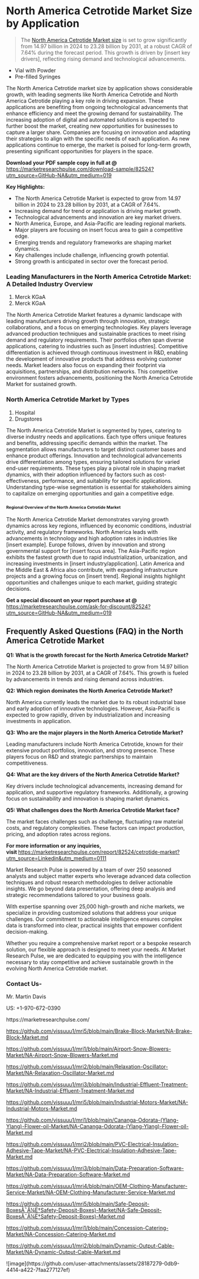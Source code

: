 <h1>North America Cetrotide Market&nbsp;Size by Application</h1><blockquote><p>The <a href="https://marketresearchpulse.com/download-sample/82524?utm_source=GitHub-NA&amp;utm_medium=019">North America Cetrotide Market size</a> is set to grow significantly from 14.97 billion in 2024 to 23.28 billion by 2031, at a robust CAGR of 7.64% during the forecast period. This growth is driven by [insert key drivers], reflecting rising demand and technological advancements.</p></blockquote><ul><li>Vial with Powder <li> Pre-filled Syringes</li></ul><p>The North America Cetrotide market size by application shows considerable growth, with leading segments like North America Cetrotide and North America Cetrotide playing a key role in driving expansion. These applications are benefiting from ongoing technological advancements that enhance efficiency and meet the growing demand for sustainability. The increasing adoption of digital and automated solutions is expected to further boost the market, creating new opportunities for businesses to capture a larger share. Companies are focusing on innovation and adapting their strategies to align with the specific needs of each application. As new applications continue to emerge, the market is poised for long-term growth, presenting significant opportunities for players in the space.</p><p><strong>Download your PDF sample copy in full at @ </strong><a href="https://marketresearchpulse.com/download-sample/82524?utm_source=GitHub-NA&amp;utm_medium=019">https://marketresearchpulse.com/download-sample/82524?utm_source=GitHub-NA&amp;utm_medium=019</a></p><p><strong>Key Highlights: </strong></p><ul><li>The North America Cetrotide Market is expected to grow from 14.97 billion in 2024 to 23.28 billion by 2031, at a CAGR of 7.64%.</li><li>Increasing demand for trend or application is driving market growth.</li><li>Technological advancements and innovation are key market drivers.</li><li>North America, Europe, and Asia-Pacific are leading regional markets.</li><li>Major players are focusing on insert focus area to gain a competitive edge.</li><li>Emerging trends and regulatory frameworks are shaping market dynamics.</li><li>Key challenges include challenge, influencing growth potential.</li><li>Strong growth is anticipated in sector over the forecast period.</li></ul><h3>Leading Manufacturers in the North America Cetrotide Market: A Detailed Industry Overview</h3><ol><li>Merck KGaA</li><li>Merck KGaA</li></ol><div class="flex max-w-full flex-col flex-grow"><div class="min-h-8 text-message flex w-full flex-col items-end gap-2 whitespace-normal break-words [.text-message+&amp;]:mt-5" dir="auto" data-message-author-role="assistant" data-message-id="fd8432e4-4910-450d-b182-61b7bfb0a01f" data-message-model-slug="gpt-4o"><div class="flex w-full flex-col gap-1 empty:hidden first:pt-[3px]"><div class="markdown prose w-full break-words dark:prose-invert light"><p>The North America Cetrotide Market features a dynamic landscape with leading manufacturers driving growth through innovation, strategic collaborations, and a focus on emerging technologies. Key players leverage advanced production techniques and sustainable practices to meet rising demand and regulatory requirements. Their portfolios often span diverse applications, catering to industries such as [insert industries]. Competitive differentiation is achieved through continuous investment in R&amp;D, enabling the development of innovative products that address evolving customer needs. Market leaders also focus on expanding their footprint via acquisitions, partnerships, and distribution networks. This competitive environment fosters advancements, positioning the North America Cetrotide Market for sustained growth.</p></div></div></div></div><h3>North America Cetrotide Market by Types</h3><ol><li>Hospital <li> Drugstores</li></ol><div class="flex max-w-full flex-col flex-grow"><div class="min-h-8 text-message flex w-full flex-col items-end gap-2 whitespace-normal break-words [.text-message+&amp;]:mt-5" dir="auto" data-message-author-role="assistant" data-message-id="084470be-0bb7-4664-bddf-5156b4f41249" data-message-model-slug="gpt-4o-mini"><div class="flex w-full flex-col gap-1 empty:hidden first:pt-[3px]"><div class="markdown prose w-full break-words dark:prose-invert light"><p>The North America Cetrotide Market is segmented by types, catering to diverse industry needs and applications. Each type offers unique features and benefits, addressing specific demands within the market. The segmentation allows manufacturers to target distinct customer bases and enhance product offerings. Innovation and technological advancements drive differentiation among types, ensuring tailored solutions for varied end-user requirements. These types play a pivotal role in shaping market dynamics, with their adoption influenced by factors such as cost-effectiveness, performance, and suitability for specific applications. Understanding type-wise segmentation is essential for stakeholders aiming to capitalize on emerging opportunities and gain a competitive edge.</p></div></div></div></div><h3><span style="font-size: 11px;">Regional Overview of the North America Cetrotide Market</span></h3><div class="flex max-w-full flex-col flex-grow"><div class="min-h-8 text-message flex w-full flex-col items-end gap-2 whitespace-normal break-words [.text-message+&amp;]:mt-5" dir="auto" data-message-author-role="assistant" data-message-id="e9038762-ce64-4e30-91c9-9bd413514231" data-message-model-slug="gpt-4o-mini"><div class="flex w-full flex-col gap-1 empty:hidden first:pt-[3px]"><div class="markdown prose w-full break-words dark:prose-invert light"><p>The North America Cetrotide Market demonstrates varying growth dynamics across key regions, influenced by economic conditions, industrial activity, and regulatory frameworks. North America leads with advancements in technology and high adoption rates in industries like [insert example]. Europe follows, driven by innovation and strong governmental support for [insert focus area]. The Asia-Pacific region exhibits the fastest growth due to rapid industrialization, urbanization, and increasing investments in [insert industry/application]. Latin America and the Middle East &amp; Africa also contribute, with expanding infrastructure projects and a growing focus on [insert trend]. Regional insights highlight opportunities and challenges unique to each market, guiding strategic decisions.</p></div></div></div></div><p><strong>Get a special discount on your report purchase at @ </strong><a href="https://marketresearchpulse.com/ask-for-discount/82524?utm_source=GitHub-NA&amp;utm_medium=019">https://marketresearchpulse.com/ask-for-discount/82524?utm_source=GitHub-NA&amp;utm_medium=019</a></p><h2>Frequently Asked Questions (FAQ) in the North America Cetrotide Market</h2><p><strong>Q1: What is the growth forecast for the North America Cetrotide Market?</strong></p><p>The North America Cetrotide Market is projected to grow from 14.97 billion in 2024 to 23.28 billion by 2031, at a CAGR of 7.64%. This growth is fueled by advancements in trends and rising demand across industries.</p><p><strong>Q2: Which region dominates the North America Cetrotide Market?</strong></p><p>North America currently leads the market due to its robust industrial base and early adoption of innovative technologies. However, Asia-Pacific is expected to grow rapidly, driven by industrialization and increasing investments in application.</p><p><strong>Q3: Who are the major players in the North America Cetrotide Market?</strong></p><p>Leading manufacturers include North America Cetrotide, known for their extensive product portfolios, innovation, and strong presence. These players focus on R&amp;D and strategic partnerships to maintain competitiveness.</p><p><strong>Q4: What are the key drivers of the North America Cetrotide Market?</strong></p><p>Key drivers include technological advancements, increasing demand for application, and supportive regulatory frameworks. Additionally, a growing focus on sustainability and innovation is shaping market dynamics.</p><p><strong>Q5: What challenges does the North America Cetrotide Market face?</strong></p><p>The market faces challenges such as challenge, fluctuating raw material costs, and regulatory complexities. These factors can impact production, pricing, and adoption rates across regions.</p><p><strong>For more information or any inquiries, visit&nbsp;</strong><a href="https://marketresearchpulse.com/report/82524/cetrotide-market?utm_source=Linkedin&utm_medium=0111">https://marketresearchpulse.com/report/82524/cetrotide-market?utm_source=Linkedin&utm_medium=0111</a></p><p>Market Research Pulse is powered by a team of over 250 seasoned analysts and subject matter experts who leverage advanced data collection techniques and robust research methodologies to deliver actionable insights. We go beyond data presentation, offering deep analysis and strategic recommendations tailored to your business goals.</p><p>With expertise spanning over 25,000 high-growth and niche markets, we specialize in providing customized solutions that address your unique challenges. Our commitment to actionable intelligence ensures complex data is transformed into clear, practical insights that empower confident decision-making.</p><p>Whether you require a comprehensive market report or a bespoke research solution, our flexible approach is designed to meet your needs. At Market Research Pulse, we are dedicated to equipping you with the intelligence necessary to stay competitive and achieve sustainable growth in the evolving North America Cetrotide market.</p><h3><strong>Contact Us-</strong></h3><p>Mr. Martin Davis</p><p>US: +1-970-672-0390</p><p>https://marketresearchpulse.com/</p><p><a href="https://github.com/vissuuu1/mri5/blob/main/Brake-Block-Market/NA-Brake-Block-Market.md">https://github.com/vissuuu1/mri5/blob/main/Brake-Block-Market/NA-Brake-Block-Market.md</a></p><p><a href="https://github.com/vissuuu1/mri1/blob/main/Airport-Snow-Blowers-Market/NA-Airport-Snow-Blowers-Market.md">https://github.com/vissuuu1/mri1/blob/main/Airport-Snow-Blowers-Market/NA-Airport-Snow-Blowers-Market.md</a></p><p><a href="https://github.com/vissuuu1/mri2/blob/main/Relaxation-Oscillator-Market/NA-Relaxation-Oscillator-Market.md">https://github.com/vissuuu1/mri2/blob/main/Relaxation-Oscillator-Market/NA-Relaxation-Oscillator-Market.md</a></p><p><a href="https://github.com/vissuuu1/mri3/blob/main/Industrial-Effluent-Treatment-Market/NA-Industrial-Effluent-Treatment-Market.md">https://github.com/vissuuu1/mri3/blob/main/Industrial-Effluent-Treatment-Market/NA-Industrial-Effluent-Treatment-Market.md</a></p><p><a href="https://github.com/vissuuu1/mri5/blob/main/Industrial-Motors-Market/NA-Industrial-Motors-Market.md">https://github.com/vissuuu1/mri5/blob/main/Industrial-Motors-Market/NA-Industrial-Motors-Market.md</a></p><p><a href="https://github.com/vissuuu1/mri1/blob/main/Cananga-Odorata-(Ylang-Ylang)-Flower-oil-Market/NA-Cananga-Odorata-(Ylang-Ylang)-Flower-oil-Market.md">https://github.com/vissuuu1/mri1/blob/main/Cananga-Odorata-(Ylang-Ylang)-Flower-oil-Market/NA-Cananga-Odorata-(Ylang-Ylang)-Flower-oil-Market.md</a></p><p><a href="https://github.com/vissuuu1/mri2/blob/main/PVC-Electrical-Insulation-Adhesive-Tape-Market/NA-PVC-Electrical-Insulation-Adhesive-Tape-Market.md">https://github.com/vissuuu1/mri2/blob/main/PVC-Electrical-Insulation-Adhesive-Tape-Market/NA-PVC-Electrical-Insulation-Adhesive-Tape-Market.md</a></p><p><a href="https://github.com/vissuuu1/mri3/blob/main/Data-Preparation-Software-Market/NA-Data-Preparation-Software-Market.md">https://github.com/vissuuu1/mri3/blob/main/Data-Preparation-Software-Market/NA-Data-Preparation-Software-Market.md</a></p><p><a href="https://github.com/vissuuu1/mri4/blob/main/OEM-Clothing-Manufacturer-Service-Market/NA-OEM-Clothing-Manufacturer-Service-Market.md">https://github.com/vissuuu1/mri4/blob/main/OEM-Clothing-Manufacturer-Service-Market/NA-OEM-Clothing-Manufacturer-Service-Market.md</a></p><p><a href="https://github.com/vissuuu1/mri5/blob/main/Safe-Deposit-BoxesÃ¯Â¼Ë†Safety-Deposit-Boxes)-Market/NA-Safe-Deposit-BoxesÃ¯Â¼Ë†Safety-Deposit-Boxes)-Market.md">https://github.com/vissuuu1/mri5/blob/main/Safe-Deposit-BoxesÃ¯Â¼Ë†Safety-Deposit-Boxes)-Market/NA-Safe-Deposit-BoxesÃ¯Â¼Ë†Safety-Deposit-Boxes)-Market.md</a></p><p><a href="https://github.com/vissuuu1/mri1/blob/main/Concession-Catering-Market/NA-Concession-Catering-Market.md">https://github.com/vissuuu1/mri1/blob/main/Concession-Catering-Market/NA-Concession-Catering-Market.md</a></p><p><a href="https://github.com/vissuuu1/mri2/blob/main/Dynamic-Output-Cable-Market/NA-Dynamic-Output-Cable-Market.md">https://github.com/vissuuu1/mri2/blob/main/Dynamic-Output-Cable-Market/NA-Dynamic-Output-Cable-Market.md</a></p>
![image](https://github.com/user-attachments/assets/28187279-0db9-4414-a422-7faa277127ef)
